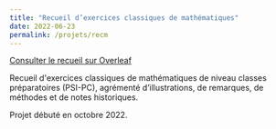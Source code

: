 ```yaml
---
title: "Recueil d’exercices classiques de mathématiques"
date: 2022-06-23
permalink: /projets/recm
---
```

[Consulter le recueil sur Overleaf](https://www.overleaf.com/read/ydhnzxprjkqb)

Recueil d'exercices classiques de mathématiques de niveau classes préparatoires (PSI-PC), agrémenté d’illustrations, de remarques, de méthodes et de notes historiques. 

Projet débuté en octobre 2022.